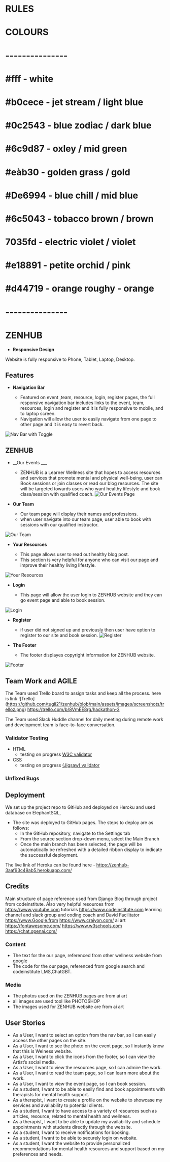 # RULES 
# COLOURS 
# ---------------
# #fff - white
# #b0cece - jet stream / light blue
# #0c2543 - blue zodiac / dark blue 
# #6c9d87 - oxley / mid green 
# #eàb30 - golden grass / gold
# #De6994 - blue chill / mid blue
# #6c5043 - tobacco brown / brown 
# 7035fd - electric violet / violet
# #e18891 - petite orchid / pink
# #d44719 - orange roughy - orange
# ---------------


# ZENHUB

- __Responsive Design__

 Website is fully responsive to Phone, Tablet, Laptop, Desktop.




## Features

- __Navigation Bar__

  - Featured on event ,team, resource, login, register pages, the full responsive navigation bar includes links to the event, team, resources, login and register and it is fully responsive to mobile, and to laptop screen.
  - Navigation will allow the user to easily navigate from  one page to other page and it is easy to revert back. 

![Nav Bar with Toggle](https://github.com/tugii21/zenhub/blob/main/assets/images/screenshots/navbar.png)



## ZENHUB

- __Our Events ___

  - ZENHUB is a Learner Wellness site that hopes to access resources and services that promote mental and physical well-being. user can Book sessions or join classes or read our blog resources.
The site will be targeted towards users who want healthy lifestyle and book class/session with qualified coach. 
![Our Events Page](https://github.com/tugii21/zenhub/blob/main/assets/images/screenshots/ourevents.png)



- __Our Team__

  - Our team page will display their names and professions. 
  - when user navigate into our team page, user able to book with sessions with our qualified instructor. 

![Our Team](https://github.com/tugii21/zenhub/blob/main/assets/images/screenshots/ourteam.png)

- __Your Resources__

  - This page allows user to read out healthy blog post. 
  - This section is very helpful for anyone who can visit our page and improve their healthy living lifestyle. 

![Your Resources](https://github.com/tugii21/zenhub/blob/main/assets/images/screenshots/zenhubhome.png)

- __Login__

  - This page will allow the user login to ZENHUB website and they can go event page and able to book session. 

![Login ](https://github.com/tugii21/zenhub/blob/main/assets/images/screenshots/login.png)

- __Register__

  - if user did not signed up and previously then user have option to register to our site and book session.
  ![Register ](https://github.com/tugii21/zenhub/blob/main/assets/images/screenshots/register.png)




- __The Footer__ 

  - The footer displayes copyright information for ZENHUB website. 

![Footer](https://github.com/tugii21/zenhub/blob/main/assets/images/screenshots/footerzen.png)

## Team Work and AGILE

The Team used Trello board to assign tasks and keep all the process.
here is link
![Trello] (https://github.com/tugii21/zenhub/blob/main/assets/images/screenshots/trelloz.png)
https://trello.com/b/8VmEE8rg/hackathon-3

The Team used Slack Huddle channel for daily meeting during remote work and 
development team is face-to-face conversation.





### Validator Testing 

- HTML
  - testing on progress [W3C validator]()
- CSS
  - testing on progress [(Jigsaw) validator]()


### Unfixed Bugs


 

## Deployment

We set up the project repo to GitHub and deployed on Heroku and used database on ElephantSQL,

- The site was deployed to GitHub pages. The steps to deploy are as follows: 
  - In the GitHub repository, navigate to the Settings tab 
  - From the source section drop-down menu, select the Main Branch
  - Once the main branch has been selected, the page will be automatically be refreshed with a detailed ribbon display to indicate the successful deployment. 

The live link of Heroku can be found here - https://zenhub-3aaf93c49ab5.herokuapp.com/

## Credits 

Main structure of page reference used from Django Blog through project from codeinstitute. Also very helpful resources from
https://www.youtube.com tutorials
https://www.codeinstitute.com learning channel and slack group and coding coach and David Facilitator
https://www.Google.from 
https://www.craiyon.com/   ai art
https://fontawesome.com/
https://www.w3schools.com
https://chat.openai.com/



### Content 

- The text for the our page, referenced from other wellness website from google
- The code for the our page, referenced from google search and codeinstitute LMS,ChatGBT.


### Media

- The photos used on the ZENHUB pages are from ai art 
- all images are used tool like PHOTOSHOP
- The images used for ZENHUB website are from ai art

## User Stories

- As a User, I want to select an option from the nav bar, so I can easily access the other pages on the site.
- As a User, I want to see the photo on the event page, so I instantly know that this is Welness website.
- As a User, I want to click the icons from the footer, so I can view the Artist’s social media.
- As a User, I want to view the resources page, so I can admire the work.
- As a User, I want to read the team page, so I can learn more about the work.
- As a User, I want to view the event page, so I can book session.
- As a student, I want to be able to easily find and book appointments with therapists for mental health support.
- As a therapist, I want to create a profile on the website to showcase my services and availability to potential clients.
- As a student, I want to have access to a variety of resources such as articles, resource, related to mental health and wellness.
- As a therapist, I want to be able to update my availability and schedule appointments with students directly through the website.
- As a student, I want to receive notifications for booking.
- As a student, I want to be able to securely login on website.
- As a student, I want the website to provide personalized recommendations for mental health resources and support based on my preferences and needs.

